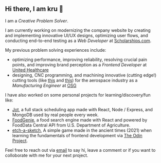 ## Hi there, I am kru 👋

I am a _Creative Problem Solver_.

I am currently working on modernizing the company website by creating and implementing innovative UI/UX designs, optimizing user flows, and conducting end-to-end testing as a _Web Developer_ at [Scholarships.com](https://www.scholarships.com).

My previous problem solving experiences include:
- optimizing performance, improving reliability, resolving crucial pain points, and improving brand perception as a _Frontend Developer_ at [United Healthcare](https://www.uhc.com/)
- designing, CNC programming, and machining innovative (cutting edge!) cutting tools (like [this](https://drive.google.com/file/d/1i2iLkuTdCjX-TUlJUGK4dxf5vZBymDFM/view?usp=sharing) and [this](https://drive.google.com/file/d/1tUnMRt3kOjj_ZFRxYazZbVh13mQLnJ4G/view?usp=sharing)) for the aerospace industry as a _Manufacturing Engineer_ at [OSG](https://www.osgtool.com/)

I have also worked on some personal projects for learning/discovery/fun like:
- [Jot](https://lil-white-shadow.github.io/jot-scheduling-app/), a full stack scheduling app made with React, Node / Express, and MongoDB used by real people every week.
- [FoodGenie](https://lil-white-shadow.github.io/food-genie/), a food search engine made with React and powered by FoodData Central API from U.S. Department of Agriculture.
- [etch-a-sketch](https://lil-white-shadow.github.io/etch-a-sketch/), A simple game made in the ancient times (2021) when learning the fundamentals of frontend development via [The Odin Project](https://www.theodinproject.com/).

Feel free to reach out via [email](mailto:kru.patel.swe@gmail.com) to say hi, leave a comment or if you want to colloborate with me for your next project.

<!--
**lil-white-shadow/lil-white-shadow** is a ✨ _special_ ✨ repository because its `README.md` (this file) appears on your GitHub profile.

Here are some ideas to get you started:

- 🔭 I’m currently working on ...
- 🌱 I’m currently learning ...
- 👯 I’m looking to collaborate on ...
- 🤔 I’m looking for help with ...
- 💬 Ask me about ...
- 📫 How to reach me: ...
- 😄 Pronouns: ...
- ⚡ Fun fact: ...
-->
